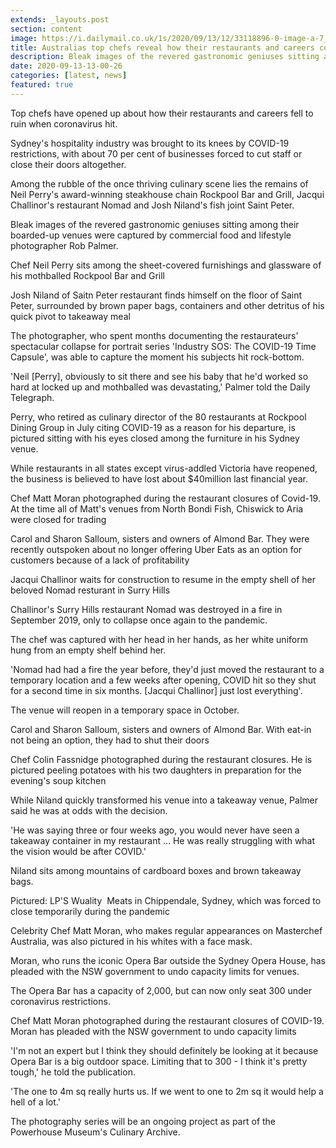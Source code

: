 ```yaml
---
extends: _layouts.post
section: content
image: https://i.dailymail.co.uk/1s/2020/09/13/12/33118896-0-image-a-7_1599996605029.jpg 
title: Australias top chefs reveal how their restaurants and careers collapsed as COVID-19 hit  
description: Bleak images of the revered gastronomic geniuses sitting among their boarded-up venues in Sydney were captured by commercial food and lifestyle photographer Rob Palmer. 
date: 2020-09-13-13-00-26 
categories: [latest, news] 
featured: true 
--- 
```

Top chefs have opened up about how their restaurants and careers fell to ruin when coronavirus hit.

Sydney's hospitality industry was brought to its knees by COVID-19 restrictions, with about 70 per cent of businesses forced to cut staff or close their doors altogether.

Among the rubble of the once thriving culinary scene lies the remains of Neil Perry's award-winning steakhouse chain Rockpool Bar and Grill, Jacqui Challinor's restaurant Nomad and Josh Niland's fish joint Saint Peter.

Bleak images of the revered gastronomic geniuses sitting among their boarded-up venues were captured by commercial food and lifestyle photographer Rob Palmer.

Chef Neil Perry sits among the sheet-covered furnishings and glassware of his mothballed Rockpool Bar and Grill

Josh Niland of Saitn Peter restaurant finds himself on the floor of Saint Peter, surrounded by brown paper bags, containers and other detritus of his quick pivot to takeaway meal

The photographer, who spent months documenting the restaurateurs' spectacular collapse for portrait series 'Industry SOS: The COVID-19 Time Capsule', was able to capture the moment his subjects hit rock-bottom.

'Neil [Perry], obviously to sit there and see his baby that he'd worked so hard at locked up and mothballed was devastating,' Palmer told the Daily Telegraph. 

Perry, who retired as culinary director of the 80 restaurants at Rockpool Dining Group in July citing COVID-19 as a reason for his departure, is pictured sitting with his eyes closed among the furniture in his Sydney venue.

While restaurants in all states except virus-addled Victoria have reopened, the business is believed to have lost about $40million last financial year. 

Chef Matt Moran photographed during the restaurant closures of Covid-19. At the time all of Matt's venues from North Bondi Fish, Chiswick to Aria were closed for trading

Carol and Sharon Salloum, sisters and owners of Almond Bar. They were recently outspoken about no longer offering Uber Eats as an option for customers because of a lack of profitability

Jacqui Challinor waits for construction to resume in the empty shell of her beloved Nomad resturant in Surry Hills

Challinor's Surry Hills restaurant Nomad was destroyed in a fire in September 2019, only to collapse once again to the pandemic.

The chef was captured with her head in her hands, as her white uniform hung from an empty shelf behind her.

'Nomad had had a fire the year before, they'd just moved the restaurant to a temporary location and a few weeks after opening, COVID hit so they shut for a second time in six months. [Jacqui Challinor] just lost everything'. 

The venue will reopen in a temporary space in October.

Carol and Sharon Salloum, sisters and owners of Almond Bar. With eat-in not being an option, they had to shut their doors 

Chef Colin Fassnidge photographed during the restaurant closures. He is pictured peeling potatoes with his two daughters in preparation for the evening's soup kitchen

While Niland quickly transformed his venue into a takeaway venue, Palmer said he was at odds with the decision.

'He was saying three or four weeks ago, you would never have seen a takeaway container in my restaurant … He was really struggling with what the vision would be after COVID.'  

Niland sits among mountains of cardboard boxes and brown takeaway bags.

Pictured: LP'S Wuality  Meats in Chippendale, Sydney, which was forced to close temporarily during the pandemic

Celebrity Chef Matt Moran, who makes regular appearances on Masterchef Australia, was also pictured in his whites with a face mask.

Moran, who runs the iconic Opera Bar outside the Sydney Opera House, has pleaded with the NSW government to undo capacity limits for venues.

The Opera Bar has a capacity of 2,000, but can now only seat 300 under coronavirus restrictions. 

Chef Matt Moran photographed during the restaurant closures of COVID-19. Moran has pleaded with the NSW government to undo capacity limits

'I'm not an expert but I think they should definitely be looking at it because Opera Bar is a big outdoor space. Limiting that to 300 - I think it's pretty tough,' he told the publication.

'The one to 4m sq really hurts us. If we went to one to 2m sq it would help a hell of a lot.'

The photography series will be an ongoing project as part of the Powerhouse Museum's Culinary Archive. 


